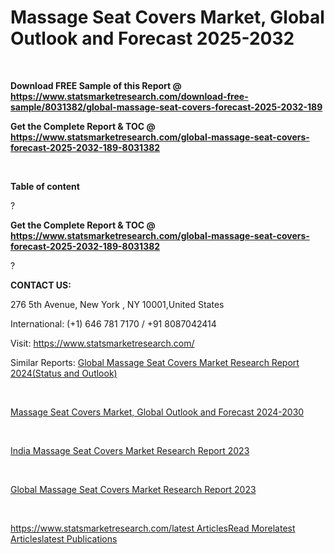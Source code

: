 <h1>Massage Seat Covers Market, Global Outlook and Forecast 2025-2032</h1><br/><p><strong>Download FREE Sample of this Report @ <a href="https://www.statsmarketresearch.com/download-free-sample/8031382/global-massage-seat-covers-forecast-2025-2032-189">https://www.statsmarketresearch.com/download-free-sample/8031382/global-massage-seat-covers-forecast-2025-2032-189</a></strong></p>
 
 
 
 <div><b>Get the Complete Report & TOC @ <a href="https://www.statsmarketresearch.com/global-massage-seat-covers-forecast-2025-2032-189-8031382">https://www.statsmarketresearch.com/global-massage-seat-covers-forecast-2025-2032-189-8031382</a></b></div>
 
 
 
 <p><br />
 
 <b>Table of content</b></p>
 
 
 
 <p>? </p>
 
 
 
 <div><b>Get the Complete Report & TOC @ <a href="https://www.statsmarketresearch.com/global-massage-seat-covers-forecast-2025-2032-189-8031382">https://www.statsmarketresearch.com/global-massage-seat-covers-forecast-2025-2032-189-8031382</a></b></div>
 
 
 
 <p>? </p>
 
 
 
 <p><b>CONTACT US:</b><br />
 
 276 5th Avenue, New York , NY 10001,United States<br />
 
 International: (+1) 646 781 7170 / +91 8087042414<br />
 
 Visit: <a href="https://www.statsmarketresearch.com/">https://www.statsmarketresearch.com/</a><br />
 
 Similar Reports: <a href="https://www.statsmarketresearch.com/global-massage-seat-covers-forecast-2025-2032-189-8031382">Global Massage Seat Covers Market Research Report 2024(Status and Outlook)</a><br />
 
 <br />
 
 <a href="https://www.statsmarketresearch.com/global-massage-seat-covers-forecast-2025-2032-189-8031382">Massage Seat Covers Market, Global Outlook and Forecast 2024-2030</a><br />
 
 <br />
 
 <a href="https://www.statsmarketresearch.com/global-massage-seat-covers-forecast-2025-2032-189-8031382">India Massage Seat Covers Market Research Report 2023</a><br />
 
 <br />
 
 <a href="https://www.statsmarketresearch.com/global-massage-seat-covers-forecast-2025-2032-189-8031382">Global Massage Seat Covers Market Research Report 2023</a><br />
 
 <br />
 
 <a href="https://gyeongbokgung.com">https://www.statsmarketresearch.com/</a><a href="https://hallyeomaritime.com">latest Articles</a><a href="https://jingwansa.com">Read More</a><a href="https://nguoiviet.jp/">latest Articles</a><a href="https://www.intelmarketresearch.com/">latest Publications</a></p>